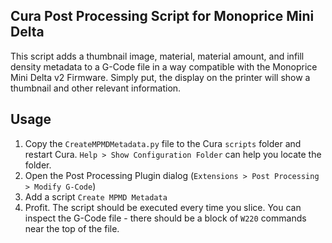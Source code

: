## Cura Post Processing Script for Monoprice Mini Delta

This script adds a thumbnail image, material, material amount, and infill density metadata to a G-Code file in a way compatible with the Monoprice Mini Delta v2 Firmware. Simply put, the display on the printer will show a thumbnail and other relevant information.

## Usage

1. Copy the `CreateMPMDMetadata.py` file to the Cura `scripts` folder and restart Cura. `Help > Show Configuration Folder` can help you locate the folder.
2. Open the Post Processing Plugin dialog (`Extensions > Post Processing > Modify G-Code`)
3. Add a script `Create MPMD Metadata`
4. Profit. The script should be executed every time you slice. You can inspect the G-Code file - there should be a block of `W220` commands near the top of the file.
